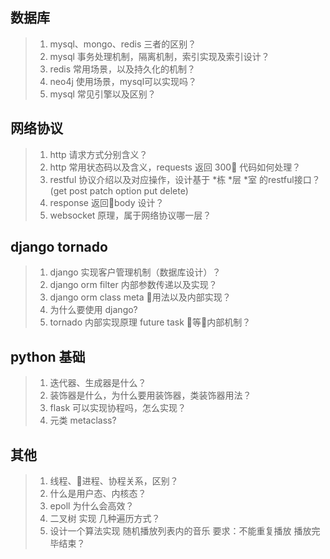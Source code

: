 ## 数据库
> 1. mysql、mongo、redis 三者的区别？
> 2. mysql 事务处理机制，隔离机制，索引实现及索引设计？
> 3. redis 常用场景，以及持久化的机制？
> 4. neo4j 使用场景，mysql可以实现吗？
> 5. mysql 常见引擎以及区别？

## 网络协议
> 1. http 请求方式分别含义？
> 2. http 常用状态码以及含义，requests 返回 300 代码如何处理？
> 3. restful 协议介绍以及对应操作，设计基于  \*栋 \*层 \*室 的restful接口？(get post patch option put delete)
> 4. response 返回body 设计？
> 5. websocket 原理，属于网络协议哪一层？

## django tornado 
> 1. django 实现客户管理机制（数据库设计）？
> 2. django orm filter 内部参数传递以及实现？
> 3. django orm class meta 用法以及内部实现？
> 4. 为什么要使用 django?
> 5. tornado 内部实现原理 future task 等内部机制？


## python 基础
> 1. 迭代器、生成器是什么？
> 2. 装饰器是什么，为什么要用装饰器，类装饰器用法？
> 3. flask 可以实现协程吗，怎么实现？
> 4. 元类 metaclass?

## 其他
> 1. 线程、进程、协程关系，区别？
> 2. 什么是用户态、内核态？
> 3. epoll 为什么会高效？
> 4. 二叉树 实现 几种遍历方式？
> 5. 设计一个算法实现 随机播放列表内的音乐 要求：不能重复播放 播放完毕结束？